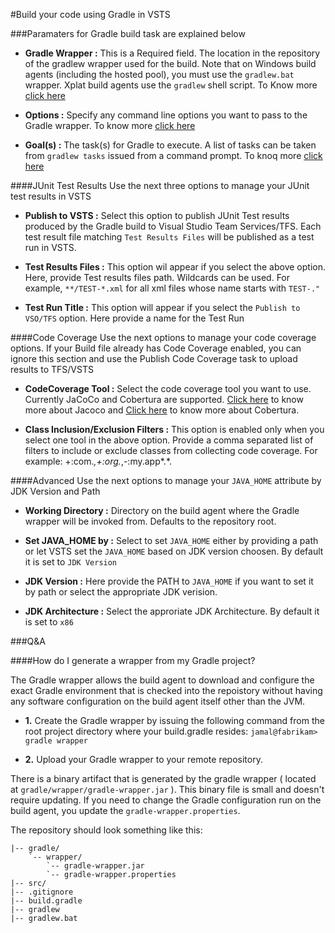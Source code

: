 #Build your code using Gradle in VSTS

###Paramaters for Gradle build task are explained below

- **Gradle Wrapper :** This is a Required field. The location in the repository of the gradlew wrapper used for the build. Note that on Windows build agents (including the hosted pool), you must use the `gradlew.bat` wrapper. Xplat build agents use the `gradlew` shell script. To Know more [click here](https://docs.gradle.org/current/userguide/gradle_wrapper.html)

- **Options :** Specify any command line options you want to pass to the Gradle wrapper. To know more [click here](https://docs.gradle.org/current/userguide/gradle_command_line.html)

- **Goal(s) :** The task(s) for Gradle to execute. A list of tasks can be taken from `gradlew tasks` issued from a command prompt. To knoq more [click here](https://docs.gradle.org/current/userguide/tutorial_using_tasks.html)

####JUnit Test Results
Use the next three options to manage your JUnit test results in VSTS

- **Publish to VSTS :** Select this option to publish JUnit Test results produced by the Gradle build to Visual Studio Team Services/TFS. Each test result file matching `Test Results Files` will be published as a test run in VSTS.

- **Test Results Files :** This option wil appear if you select the above option. Here, provide Test results files path. Wildcards can be used. For example, `**/TEST-*.xml` for all xml files whose name starts with `TEST-."`

- **Test Run Title :** This option will appear if you select the `Publish to VSO/TFS` option. Here provide a name for the Test Run

####Code Coverage
Use the next options to manage your code coverage options. If your Build file already has Code Coverage enabled, you can ignore this section and use the Publish Code Coverage task to upload results to TFS/VSTS

- **CodeCoverage Tool :** Select the code coverage tool you want to use. Currently JaCoCo and Cobertura are supported. [Click here](http://www.eclemma.org/jacoco/trunk/doc/ant.html) to know more about Jacoco and [Click here](https://github.com/cobertura/cobertura/wiki/Ant-Task-Reference) to know more about Cobertura.

- **Class Inclusion/Exclusion Filters :** This option is enabled only when you select one tool in the above option. Provide a 
comma separated list of filters to include or exclude classes from collecting code coverage. For example: +:com.*,+:org.*,-:my.app*.*.

####Advanced
Use the next options to manage your `JAVA_HOME` attribute by JDK Version and Path

- **Working Directory :** Directory on the build agent where the Gradle wrapper will be invoked from. Defaults to the repository root.

- **Set JAVA_HOME by :** Select to set `JAVA_HOME` either by providing a path or let VSTS set the `JAVA_HOME` based on JDK version choosen. By default it is set to `JDK Version`

- **JDK Version :** Here provide the PATH to `JAVA_HOME` if you want to set it by path or select the appropriate JDK verision.

- **JDK Architecture :** Select the approriate JDK Architecture. By default it is set to `x86`

###Q&A

####How do I generate a wrapper from my Gradle project?

The Gradle wrapper allows the build agent to download and configure the exact Gradle environment that is checked into the repoistory without having any software configuration on the build agent itself other than the JVM.

- **1.** Create the Gradle wrapper by issuing the following command from the root project directory where your build.gradle resides:
`jamal@fabrikam> gradle wrapper`


- **2.** Upload your Gradle wrapper to your remote repository.

There is a binary artifact that is generated by the gradle wrapper ( located at `gradle/wrapper/gradle-wrapper.jar` ). This binary file is small and doesn't require updating. If you need to change the Gradle configuration run on the build agent, you update the `gradle-wrapper.properties`.

The repository should look something like this:

```ssh
|-- gradle/
    `-- wrapper/
        `-- gradle-wrapper.jar
        `-- gradle-wrapper.properties
|-- src/
|-- .gitignore
|-- build.gradle
|-- gradlew
|-- gradlew.bat
```




